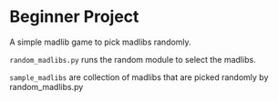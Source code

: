 # Beginner Project

A simple madlib game to pick madlibs randomly. 

`random_madlibs.py` runs the random module to select the madlibs.

`sample_madlibs` are collection of madlibs that are picked randomly by random_madlibs.py
